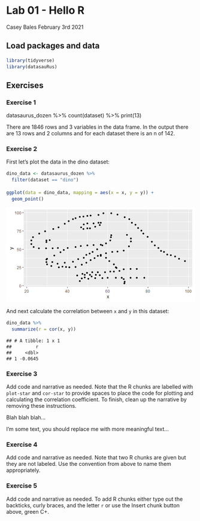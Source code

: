 Lab 01 - Hello R
================
Casey Bales
February 3rd 2021

## Load packages and data

``` r
library(tidyverse) 
library(datasauRus)
```

## Exercises

### Exercise 1

datasaurus\_dozen %\>% count(dataset) %\>% print(13)

There are 1846 rows and 3 variables in the data frame. In the output
there are 13 rows and 2 columns and for each dataset there is an n of
142.

### Exercise 2

First let’s plot the data in the dino dataset:

``` r
dino_data <- datasaurus_dozen %>%
  filter(dataset == "dino")

ggplot(data = dino_data, mapping = aes(x = x, y = y)) +
  geom_point()
```

![](lab-01-hello-r_files/figure-gfm/plot-dino-1.png)<!-- -->

And next calculate the correlation between `x` and `y` in this dataset:

``` r
dino_data %>%
  summarize(r = cor(x, y))
```

    ## # A tibble: 1 x 1
    ##         r
    ##     <dbl>
    ## 1 -0.0645

### Exercise 3

Add code and narrative as needed. Note that the R chunks are labelled
with `plot-star` and `cor-star` to provide spaces to place the code for
plotting and calculating the correlation coefficient. To finish, clean
up the narrative by removing these instructions.

Blah blah blah…

I’m some text, you should replace me with more meaningful text…

### Exercise 4

Add code and narrative as needed. Note that two R chunks are given but
they are not labeled. Use the convention from above to name them
appropriately.

### Exercise 5

Add code and narrative as needed. To add R chunks either type out the
backticks, curly braces, and the letter `r` or use the Insert chunk
button above, green C+.
